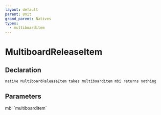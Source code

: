 ```yaml
---
layout: default
parent: Unit
grand_parent: Natives
types:
  - multiboarditem
---
```


# MultiboardReleaseItem

## Declaration

```
native MultiboardReleaseItem takes multiboarditem mbi returns nothing
```

## Parameters
<dl>
  <dt>mbi `multiboarditem`</dt>
  <dd></dd>
</dl>